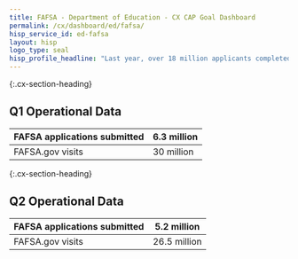 ```yaml
---
title: FAFSA - Department of Education - CX CAP Goal Dashboard
permalink: /cx/dashboard/ed/fafsa/
hisp_service_id: ed-fafsa
layout: hisp
logo_type: seal
hisp_profile_headline: "Last year, over 18 million applicants completed the Free Application for Federal Student Aid and FSA has over 40 million borrowers in its portfolio."
---
```


{:.cx-section-heading}
## Q1 Operational Data

| FAFSA applications submitted | 6.3 million |
|------------------------------|-------------|
| FAFSA.gov visits             | 30 million  |



{:.cx-section-heading}
## Q2 Operational Data

| FAFSA applications submitted | 5.2 million  |
|------------------------------|--------------|
| FAFSA.gov visits             | 26.5 million |


